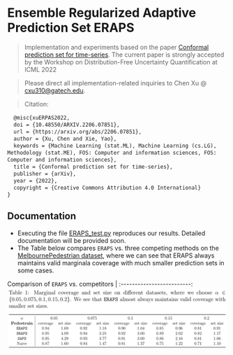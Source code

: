 # Ensemble Regularized Adaptive Prediction Set ERAPS
> Implementation and experiments based on the paper [Conformal prediction set for time-series](). The current paper is strongly accepted by the Workshop on Distribution-Free Uncertainty Quantification at ICML 2022

> Please direct all implementation-related inquiries to Chen Xu @ cxu310@gatech.edu.

> Citation:
```
  @misc{xuERPAS2022,
  doi = {10.48550/ARXIV.2206.07851},
  url = {https://arxiv.org/abs/2206.07851},
  author = {Xu, Chen and Xie, Yao},
  keywords = {Machine Learning (stat.ML), Machine Learning (cs.LG), Methodology (stat.ME), FOS: Computer and information sciences, FOS: Computer and information sciences},
  title = {Conformal prediction set for time-series},
  publisher = {arXiv},
  year = {2022},
  copyright = {Creative Commons Attribution 4.0 International}
}

```
## Documentation
- Executing the file [ERAPS_test.py](https://github.com/hamrel-cxu/Ensemble-Regularized-Adaptive-Prediction-Set-ERAPS/blob/main/ERAPS_test.py) reproduces our results. Detailed documentation will be provided soon.
- The Table below compares `ERAPS` vs. three competing methods on the [MelbournePedestrian dataset](https://www.timeseriesclassification.com/description.php?Dataset=MelbournePedestrian), where we can see that ERAPS always maintains valid marginala coverage with much smaller prediction sets in some cases.

Comparison of `ERAPS` vs. competitors         |
:-------------------------:
![](https://github.com/hamrel-cxu/Ensemble-Regularized-Adaptive-Prediction-Set-ERAPS/blob/main/Illustrative_fig.png)
